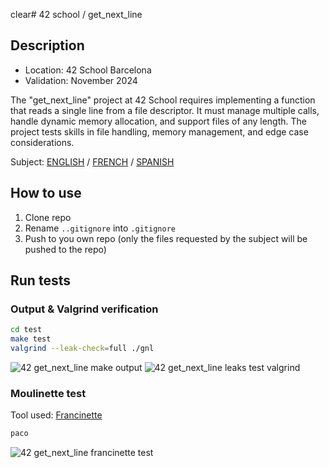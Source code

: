 clear# 42 school / get_next_line

## Description
- Location: 42 School Barcelona
- Validation: November 2024

The "get_next_line" project at 42 School requires implementing a function that reads a single line from a file descriptor. It must manage multiple calls, handle dynamic memory allocation, and support files of any length. The project tests skills in file handling, memory management, and edge case considerations.

Subject: [ENGLISH](./docs/en.subject.pdf) / [FRENCH](./docs/fr.subject.pdf) / [SPANISH](./docs/es.subject.pdf)

## How to use

1. Clone repo
2. Rename `..gitignore` into `.gitignore`
3. Push to you own repo (only the files requested by the subject will be pushed to the repo)

## Run tests

### Output & Valgrind verification
```bash
cd test
make test
valgrind --leak-check=full ./gnl
```
![42 get_next_line make output](https://github.com/user-attachments/assets/0897266a-9390-4e7f-a377-a79399602392)
![42 get_next_line leaks test valgrind](https://github.com/user-attachments/assets/5c926eca-ff3f-4f0e-b764-d8a1ce38a0fa)

### Moulinette test
Tool used: [Francinette](https://github.com/xicodomingues/francinette)
```bash
paco
```
![42 get_next_line francinette test](https://github.com/user-attachments/assets/a0819972-1505-47db-9c18-b3bffbd2aa1d)
